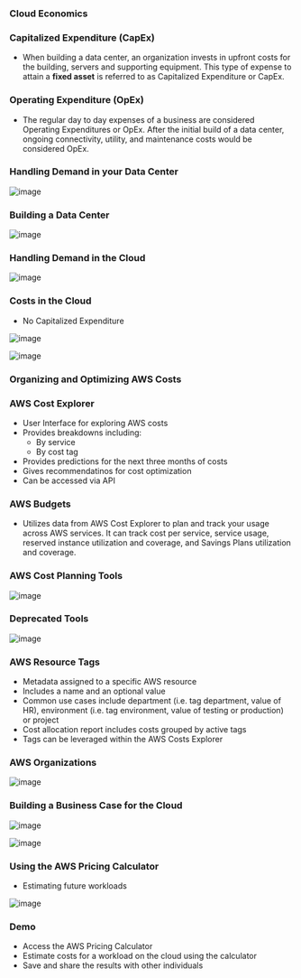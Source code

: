 ### Cloud Economics

### Capitalized Expenditure (CapEx)

* When building a data center, an organization invests in upfront costs for the building, servers and supporting equipment. This type of expense to attain a **fixed asset** is referred to as Capitalized Expenditure or CapEx.

### Operating Expenditure (OpEx)

* The regular day to day expenses of a business are considered Operating Expenditures or OpEx. After the initial build of a data center, ongoing connectivity, utility, and maintenance costs would be considered OpEx.

### Handling Demand in your Data Center

![image](https://user-images.githubusercontent.com/114364831/212147534-e4a01ba1-537e-4a6b-afe8-1338ed4e2009.png)

### Building a Data Center

![image](https://user-images.githubusercontent.com/114364831/212147648-5e59ec6b-ba8d-4cf5-8c12-b9f3750312cc.png)

### Handling Demand in the Cloud

![image](https://user-images.githubusercontent.com/114364831/212147733-dbadd360-1c16-44b8-a87f-240e02797049.png)

### Costs in the Cloud

* No Capitalized Expenditure

![image](https://user-images.githubusercontent.com/114364831/212147831-0a09f3d5-d2d7-4fe3-9d3c-8bef8213202d.png)

![image](https://user-images.githubusercontent.com/114364831/212148396-fe753fe3-0081-424e-857b-33b9294d15de.png)

### Organizing and Optimizing AWS Costs

### AWS Cost Explorer

* User Interface for exploring AWS costs
* Provides breakdowns including:
  * By service
  * By cost tag
* Provides predictions for the next three months of costs
* Gives recommendatinos for cost optimization
* Can be accessed via API

### AWS Budgets

* Utilizes data from AWS Cost Explorer to plan and track your usage across AWS services. It can track cost per service, service usage, reserved instance utilization and coverage, and Savings Plans utilization and coverage.

### AWS Cost Planning Tools

![image](https://user-images.githubusercontent.com/114364831/212149382-4d93cd4d-7be0-4c97-a94d-5b4afb3471ce.png)

### Deprecated Tools

![image](https://user-images.githubusercontent.com/114364831/212149503-ab667d07-caeb-4148-8066-48e2b8a001e0.png)

### AWS Resource Tags

* Metadata assigned to a specific AWS resource
* Includes a name and an optional value
* Common use cases include department (i.e. tag department, value of HR), environment (i.e. tag environment, value of testing or production) or project
* Cost allocation report includes costs grouped by active tags
* Tags can be leveraged within the AWS Costs Explorer

### AWS Organizations

![image](https://user-images.githubusercontent.com/114364831/212150300-e36338ab-9f8b-4fc2-82ea-15ae29c2b9fa.png)

### Building a Business Case for the Cloud

![image](https://user-images.githubusercontent.com/114364831/212150705-61b6ed9b-aed4-434f-a53a-16322a16e3a6.png)

![image](https://user-images.githubusercontent.com/114364831/212150783-ea4d8eb1-f89f-44e3-9dff-79256b6db38c.png)

### Using the AWS Pricing Calculator

* Estimating future workloads

![image](https://user-images.githubusercontent.com/114364831/214877395-93277523-e1ef-413c-9bd9-582df2647afb.png)

### Demo

* Access the AWS Pricing Calculator
* Estimate costs for a workload on the cloud using the calculator
* Save and share the results with other individuals
